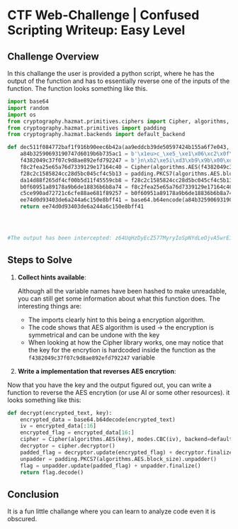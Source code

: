 # CTF Web-Challenge | Confused Scripting Writeup: Easy Level

## Challenge Overview

In this challange the user is provided a python script, where he has the output of the function and has to essentially reverse one of the inputs of the function. The function looks something like this.

```py
import base64
import random
import os
from cryptography.hazmat.primitives.ciphers import Cipher, algorithms, modes
from cryptography.hazmat.primitives import padding
from cryptography.hazmat.backends import default_backend

def dec511f084772baf1f916b90eec6b42a(aa9eddcb39de50597424b155a6f7e043, f4382049c37f07c9d8ae892efd792247):
    a84b32590693190747d6019b6b735ac1 = b'\x1eu>c_\xe5_\xe1\x06\xc2\x0f\x04\xc1S\x04\x01'
    f4382049c37f07c9d8ae892efd792247 = b'}n\xb2\xe5i\xd3\xb9\x9b\x00\xdcZ\xec\x16\xd6\x10t'
    f8c2fea25e65a76d7339129e17164c40 = Cipher(algorithms.AES(f4382049c37f07c9d8ae892efd792247.encode()), modes.CBC(a84b32590693190747d6019b6b735ac1), backend=default_backend())
    f28c2c1585824cc28d5bc045cf4c5b13 = padding.PKCS7(algorithms.AES.block_size).padder()
    da14d88f265df4cf00b5d11f45559cb8 = f28c2c1585824cc28d5bc045cf4c5b13.update(aa9eddcb39de50597424b155a6f7e043.encode()) + f28c2c1585824cc28d5bc045cf4c5b13.finalize()
    b0f60951a89178a9b6de18836b6b8a74 = f8c2fea25e65a76d7339129e17164c40.encryptor()
    c5ce990ad72721c6cfe88ae681f89257 = b0f60951a89178a9b6de18836b6b8a74.update(da14d88f265df4cf00b5d11f45559cb8) + b0f60951a89178a9b6de18836b6b8a74.finalize()
    ee74d0d93403de6a244a6c150e8bff41 = base64.b64encode(a84b32590693190747d6019b6b735ac1 + c5ce990ad72721c6cfe88ae681f89257).decode()
    return ee74d0d93403de6a244a6c150e8bff41




#The output has been intercepted: z64UqHzDyEcZ577MyryIoSpNYdLeOjvA5wrE1bHNagVcDWoHMJsmzq2W6+Ug76vOWIJln2ujWW4KQ/7rUDFWhw==

```

## Steps to Solve


1. **Collect hints available**:

   Although all the variable names have been hashed to make unreadable, you can still get some information about what this function does.
   The interesting things are:
   - The imports clearly hint to this being a encryption algorithm.
   - The code shows that AES algorithm is used -> the encryption is symmetrical and can be undone with the key
   - When looking at how the Cipher library works, one may notice that the key for the encrytion is hardcoded inside the function as the `f4382049c37f07c9d8ae892efd792247` variable

2. **Write a implementation that reverses AES encrytion**:

  Now that you have the key and the output figured out, you can write a function to reverse the AES encrytion (or use AI or some other resources).
  it looks something like this:
  ```py
  def decrypt(encrypted_text, key):
      encrypted_data = base64.b64decode(encrypted_text)
      iv = encrypted_data[:16]
      encrypted_flag = encrypted_data[16:]
      cipher = Cipher(algorithms.AES(key), modes.CBC(iv), backend=default_backend())
      decryptor = cipher.decryptor()
      padded_flag = decryptor.update(encrypted_flag) + decryptor.finalize()
      unpadder = padding.PKCS7(algorithms.AES.block_size).unpadder()
      flag = unpadder.update(padded_flag) + unpadder.finalize()
      return flag.decode()
  ```
   

## Conclusion

It is a fun little challange where you can learn to analyze code even it is obscured.
